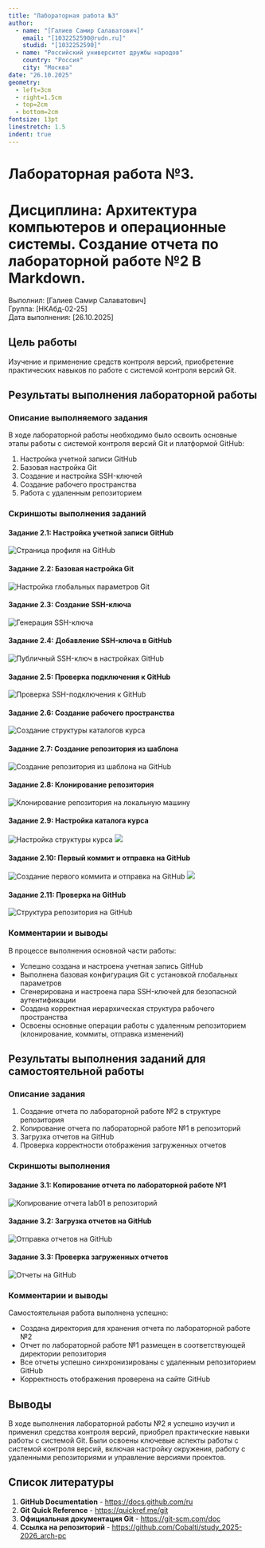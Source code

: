```yaml
---
title: "Лабораторная работа №3"
author: 
  - name: "[Галиев Самир Салаватович]"
    email: "[1032252590@rudn.ru]"
    studid: "[1032252590]"
  - name: "Российский университет дружбы народов"
    country: "Россия"
    city: "Москва"
date: "26.10.2025"
geometry:
  - left=3cm
  - right=1.5cm
  - top=2cm
  - bottom=2cm
fontsize: 13pt
linestretch: 1.5
indent: true
---
```


# Лабораторная работа №3. 
# Дисциплина: Архитектура компьютеров и операционные системы. Создание отчета по лабораторной работе №2 В Markdown.

Выполнил: [Галиев Самир Салаватович]  
Группа: [НКАбд-02-25]  
Дата выполнения: [26.10.2025]

## Цель работы

Изучение и применение средств контроля версий, приобретение практических навыков по работе с системой контроля версий Git. 

## Результаты выполнения лабораторной работы

### Описание выполняемого задания

В ходе лабораторной работы необходимо было освоить основные этапы работы с системой контроля версий Git и платформой GitHub:

1. Настройка учетной записи GitHub
2. Базовая настройка Git
3. Создание и настройка SSH-ключей
4. Создание рабочего пространства
5. Работа с удаленным репозиторием

### Скриншоты выполнения заданий

#### Задание 2.1: Настройка учетной записи GitHub
![Страница профиля на GitHub](image/image1.png)

#### Задание 2.2: Базовая настройка Git
![Настройка глобальных параметров Git](image/image3.png)

#### Задание 2.3: Создание SSH-ключа
![Генерация SSH-ключа](image/image2.png)

#### Задание 2.4: Добавление SSH-ключа в GitHub
![Публичный SSH-ключ в настройках GitHub](image/image5.png)

#### Задание 2.5: Проверка подключения к GitHub
![Проверка SSH-подключения к GitHub](image/image4.png)

#### Задание 2.6: Создание рабочего пространства
![Создание структуры каталогов курса](image/image7.png)

#### Задание 2.7: Создание репозитория из шаблона
![Создание репозитория из шаблона на GitHub](image/image6.png)

#### Задание 2.8: Клонирование репозитория
![Клонирование репозитория на локальную машину](image/image9.png)

#### Задание 2.9: Настройка каталога курса
![Настройка структуры курса](image/image8.png)
![](image/image12.png)

#### Задание 2.10: Первый коммит и отправка на GitHub
![Создание первого коммита и отправка на GitHub](image/image14.png)
![](image/image10.png)

#### Задание 2.11: Проверка на GitHub
![Структура репозитория на GitHub](image/image11.png)

### Комментарии и выводы

В процессе выполнения основной части работы:
- Успешно создана и настроена учетная запись GitHub
- Выполнена базовая конфигурация Git с установкой глобальных параметров
- Сгенерирована и настроена пара SSH-ключей для безопасной аутентификации
- Создана корректная иерархическая структура рабочего пространства
- Освоены основные операции работы с удаленным репозиторием (клонирование, коммиты, отправка изменений)

## Результаты выполнения заданий для самостоятельной работы

### Описание задания

1. Создание отчета по лабораторной работе №2 в структуре репозитория
2. Копирование отчета по лабораторной работе №1 в репозиторий
3. Загрузка отчетов на GitHub
4. Проверка корректности отображения загруженных отчетов

### Скриншоты выполнения

#### Задание 3.1: Копирование отчета по лабораторной работе №1
![Копирование отчета lab01 в репозиторий](image/image13.png)

#### Задание 3.2: Загрузка отчетов на GitHub
![Отправка отчетов на GitHub](image/image14.png)

#### Задание 3.3: Проверка загруженных отчетов
![Отчеты на GitHub](image/image16.png)

### Комментарии и выводы

Самостоятельная работа выполнена успешно:
- Создана директория для хранения отчета по лабораторной работе №2
- Отчет по лабораторной работе №1 размещен в соответствующей директории репозитория
- Все отчеты успешно синхронизированы с удаленным репозиторием GitHub
- Корректность отображения проверена на сайте GitHub

## Выводы

В ходе выполнения лабораторной работы №2 я успешно изучил и применил средства контроля версий, приобрел практические навыки работы с системой Git. Были освоены ключевые аспекты работы с системой контроля версий, включая настройку окружения, работу с удаленными репозиториями и управление версиями проектов.

## Список литературы

1. **GitHub Documentation** - https://docs.github.com/ru
2. **Git Quick Reference** - https://quickref.me/git
3. **Официальная документация Git** - https://git-scm.com/doc
4. **Ссылка на репозиторий** - https://github.com/Cobalti/study_2025-2026_arch-pc
